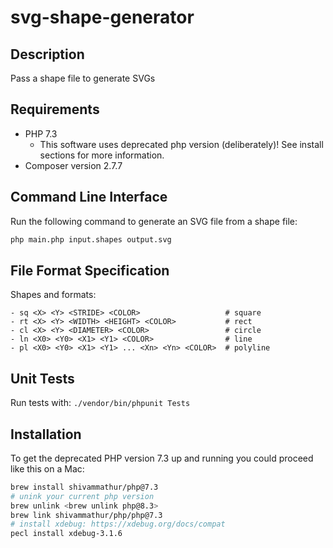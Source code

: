# svg-shape-generator

## Description

Pass a shape file to generate SVGs

## Requirements

- PHP 7.3
  - This software uses deprecated php version (deliberately)! See install sections for more information.
- Composer version 2.7.7

## Command Line Interface

Run the following command to generate an SVG file from a shape file:

```sh
php main.php input.shapes output.svg
```

## File Format Specification

Shapes and formats:
```
- sq <X> <Y> <STRIDE> <COLOR>                   # square
- rt <X> <Y> <WIDTH> <HEIGHT> <COLOR>           # rect
- cl <X> <Y> <DIAMETER> <COLOR>                 # circle
- ln <X0> <Y0> <X1> <Y1> <COLOR>                # line
- pl <X0> <Y0> <X1> <Y1> ... <Xn> <Yn> <COLOR>  # polyline
```

## Unit Tests

Run tests with: `./vendor/bin/phpunit Tests`

## Installation

To get the deprecated PHP version 7.3 up and running you could proceed like this on a Mac:

```bash  
brew install shivammathur/php@7.3
# unink your current php version
brew unlink <brew unlink php@8.3>
brew link shivammathur/php/php@7.3
# install xdebug: https://xdebug.org/docs/compat
pecl install xdebug-3.1.6
```